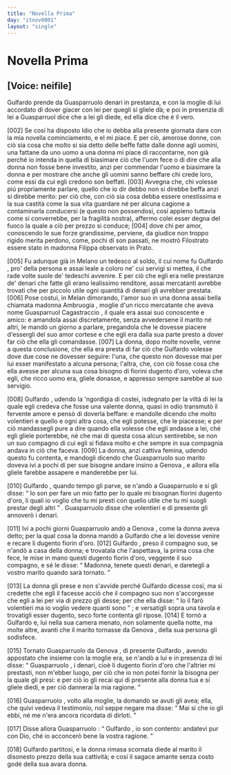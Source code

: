 ```yaml
---
title: "Novella Prima"
day: "itnov0801"
layout: "single"
---
```

<div id="nov0801" type="novella" who="neifile">
 <h1>
  Novella Prima
 </h1>
 <p>
  <h2>
   [Voice: neifile]
  </h2>
 </p>
 <argument who="author">
  <p id="p08010001">
   <name persref="gulfardo" type="person">
    Gulfardo
   </name>
   prende da
   <name persref="guasparruolo" type="person">
    Guasparruolo
   </name>
   denari in prestanza, e con la moglie di lui accordato di dover giacer con lei per quegli s&iacute; gliele d&agrave;; e poi in presenzia di lei a
   <name persref="guasparruolo" type="person">
    Guasparruol
   </name>
   dice che a lei gli diede, ed ella dice che &egrave; il vero.
  </p>
 </argument>
 <div3 type="commentary" who="neifile">
  <p>
   <a name="p08010002">
    [002]
   </a>
   Se cos&iacute; ha disposto Idio che io debba alla presente giornata dare con la mia novella cominciamento, e el mi piace. E per ci&ograve;, amorose donne, con ci&ograve; sia cosa che molto si sia detto delle beffe fatte dalle donne agli uomini, una fattane da uno uomo a una donna mi piace di raccontarne, non gi&agrave; perch&eacute; io intenda in quella di biasimare ci&ograve; che l'uom fece o di dire che alla donna non fosse bene investito, anzi per commendar l'uomo e biasimare la donna e per mostrare che anche gli uomini sanno beffare chi crede loro, come essi da cui egli credono son beffati.
   <a name="p08010003">
    [003]
   </a>
   Avvegna che, chi volesse pi&uacute; propriamente parlare, quello che io dir debbo non si direbbe beffa anzi si direbbe merito: per ci&ograve; che, con ci&ograve; sia cosa debba essere onestissima e la sua castit&agrave; come la sua vita guardare n&eacute; per alcuna cagione a contaminarla conducersi (e questo non possendosi, cos&iacute; appieno tuttavia come si converrebbe, per la fragilit&agrave; nostra), affermo colei esser degna del fuoco la quale a ci&ograve; per prezzo si conduce;
   <a name="p08010004">
    [004]
   </a>
   dove chi per amor, conoscendo le sue forze grandissime, perviene, da giudice non troppo rigido merita perdono, come, pochi d&iacute; son passati, ne mostr&ograve; Filostrato essere stato in madonna Filippa observato in Prato.
  </p>
 </div3>
 <p>
  <a name="p08010005">
   [005]
  </a>
  Fu adunque gi&agrave; in
  <name placeref="milano" type="place">
   Melano
  </name>
  un tedesco al soldo, il cui nome fu
  <name persref="gulfardo" type="person">
   Gulfardo
  </name>
  , pro' della persona e assai leale a coloro ne' cui servigi si mettea, il che rade volte suole de' tedeschi avvenire. E per ci&ograve; che egli era nelle prestanze de' denari che fatte gli erano lealissimo renditore, assai mercatanti avrebbe trovati che per piccolo utile ogni quantit&agrave; di denari gli avrebber prestata.
  <a name="p08010006">
   [006]
  </a>
  Pose costui, in
  <name placeref="milano" type="place">
   Melan
  </name>
  dimorando, l'amor suo in una donna assai bella chiamata
  <name persref="ambruogia" type="person">
   madonna Ambruogia
  </name>
  , moglie d'un ricco mercatante che aveva nome
  <name persref="guasparruolo" type="person">
   Guasparruol Cagastraccio
  </name>
  , il quale era assai suo conoscente e amico: e amandola assai discretamente, senza avvedersene il marito n&eacute; altri, le mand&ograve; un giorno a parlare, pregandola che le dovesse piacere d'essergli del suo amor cortese e che egli era dalla sua parte presto a dover far ci&ograve; che ella gli comandasse.
  <a name="p08010007">
   [007]
  </a>
  La donna, dopo molte novelle, venne a questa conclusione, che ella era presta di far ci&ograve; che
  <name persref="gulfardo" type="person">
   Gulfardo
  </name>
  volesse dove due cose ne dovesser seguire: l'una, che questo non dovesse mai per lui esser manifestato a alcuna persona; l'altra, che, con ci&ograve; fosse cosa che ella avesse per alcuna sua cosa bisogno di fiorini dugento d'oro, voleva che egli, che ricco uomo era, gliele donasse, e appresso sempre sarebbe al suo servigio.
 </p>
 <p>
  <a name="p08010008">
   [008]
  </a>
  <name persref="gulfardo" type="person">
   Gulfardo
  </name>
  , udendo la 'ngordigia di costei, isdegnato per la vilt&agrave; di lei la quale egli credeva che fosse una valente donna, quasi in odio transmut&ograve; il fervente amore e pens&ograve; di doverla beffare: e mandolle dicendo che molto volentieri e quello e ogni altra cosa, che egli potesse, che le piacesse; e per ci&ograve; mandassegli pure a dire quando ella volesse che egli andasse a lei, ch&eacute; egli gliele porterebbe, n&eacute; che mai di questa cosa alcun sentirebbe, se non un suo compagno di cui egli si fidava molto e che sempre in sua compagnia andava in ci&ograve; che faceva.
  <a name="p08010009">
   [009]
  </a>
  La donna, anzi cattiva femina, udendo questo fu contenta, e mandogli dicendo che
  <name persref="guasparruolo" type="person">
   Guasparruolo
  </name>
  suo marito doveva ivi a pochi d&iacute; per sue bisogne andare insino a
  <name persref="genova" type="place">
   Genova
  </name>
  , e allora ella gliele farebbe assapere e manderebbe per lui.
 </p>
 <p>
  <a name="p08010010">
   [010]
  </a>
  <name persref="gulfardo" type="person">
   Gulfardo
  </name>
  , quando tempo gli parve, se n'and&ograve; a
  <name persref="guasparruolo" type="person">
   Guasparruolo
  </name>
  e s&iacute; gli disse:
  <q direct="unspecified" who="gulfardo">
   Io son per fare un mio fatto per lo quale mi bisognan fiorini dugento d'oro, li quali io voglio che tu mi presti con quello utile che tu mi suogli prestar degli altri
  </q>
  .
  <name persref="guasparruolo" type="person">
   Guasparruolo
  </name>
  disse che volentieri e di presente gli annover&ograve; i denari.
 </p>
 <p>
  <a name="p08010011">
   [011]
  </a>
  Ivi a pochi giorni
  <name persref="guasparruolo" type="person">
   Guasparruolo
  </name>
  and&ograve; a
  <name persref="genova" type="place">
   Genova
  </name>
  , come la donna aveva detto; per la qual cosa la donna mand&ograve; a
  <name persref="gulfardo" type="person">
   Gulfardo
  </name>
  che a lei dovesse venire e recare li dugento fiorin d'oro.
  <a name="p08010012">
   [012]
  </a>
  <name persref="gulfardo" type="person">
   Gulfardo
  </name>
  , preso il compagno suo, se n'and&ograve; a casa della donna; e trovatala che l'aspettava, la prima cosa che fece, le mise in mano questi dugento fiorin d'oro, veggente il suo compagno, e s&eacute; le disse:
  <q direct="unspecified" who="gulfardo">
   Madonna, tenete questi denari, e daretegli a vostro marito quando sar&agrave; tornato.
  </q>
 </p>
 <p>
  <a name="p08010013">
   [013]
  </a>
  La donna gli prese e non s'avvide perch&eacute;
  <name persref="gulfardo" type="person">
   Gulfardo
  </name>
  dicesse cos&iacute;, ma si credette che egli il facesse acci&ograve; che il compagno suo non s'accorgesse che egli a lei per via di prezzo gli desse; per che ella disse:
  <q direct="unspecified" who="ambruogia">
   Io il far&ograve; volentieri ma io voglio vedere quanti sono
  </q>
  ; e versatigli sopra una tavola e trovatigli esser dugento, seco forte contenta gli ripose.
  <a name="p08010014">
   [014]
  </a>
  E torn&ograve; a
  <name persref="gulfardo" type="person">
   Gulfardo
  </name>
  e, lui nella sua camera menato, non solamente quella notte, ma molte altre, avanti che il marito tornasse da
  <name persref="genova" type="place">
   Genova
  </name>
  , della sua persona gli sodisfece.
 </p>
 <p>
  <a name="p08010015">
   [015]
  </a>
  Tornato
  <name persref="guasparruolo" type="person">
   Guasparruolo
  </name>
  da
  <name persref="genova" type="place">
   Genova
  </name>
  , di presente
  <name persref="gulfardo" type="person">
   Gulfardo
  </name>
  , avendo appostato che insieme con la moglie era, se n'and&ograve; a lui e in presenza di lei disse:
  <q direct="unspecified" who="gulfardo">
   <name persref="guasparruolo" type="person">
    Guasparruolo
   </name>
   , i denari, cio&egrave; li dugento fiorin d'oro che l'altrier mi prestasti, non m'ebber luogo, per ci&ograve; che io non potei fornir la bisogna per la quale gli presi: e per ci&ograve; io gli recai qui di presente alla donna tua e s&iacute; gliele diedi, e per ci&ograve; dannerai la mia ragione.
  </q>
 </p>
 <p>
  <a name="p08010016">
   [016]
  </a>
  <name persref="guasparruolo" type="person">
   Guasparruolo
  </name>
  , volto alla moglie, la domand&ograve; se avuti gli avea; ella, che quivi vedeva il testimonio, nol seppe negare ma disse:
  <q direct="unspecified" who="ambruogia">
   Mai s&iacute; che io gli ebbi, n&eacute; me n'era ancora ricordata di dirloti.
  </q>
 </p>
 <p>
  <a name="p08010017">
   [017]
  </a>
  Disse allora
  <name persref="guasparruolo" type="person">
   Guasparruolo
  </name>
  :
  <q direct="unspecified" who="guasparruolo">
   <name persref="gulfardo" type="person">
    Gulfardo
   </name>
   , io son contento: andatevi pur con Dio, ch&eacute; io acconcer&ograve; bene la vostra ragione.
  </q>
 </p>
 <p>
  <a name="p08010018">
   [018]
  </a>
  <name persref="gulfardo" type="person">
   Gulfardo
  </name>
  partitosi, e la donna rimasa scornata diede al marito il disonesto prezzo della sua cattivit&agrave;; e cos&iacute; il sagace amante senza costo god&eacute; della sua avara donna.
 </p>
</div>